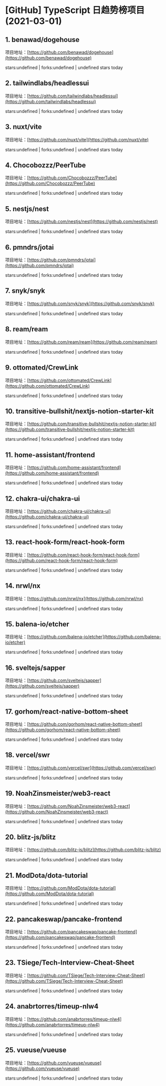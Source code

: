 # [GitHub] TypeScript 日趋势榜项目(2021-03-01)

## 1. benawad/dogehouse 

项目地址：[https://github.com/benawad/dogehouse](https://github.com/benawad/dogehouse)

stars:undefined | forks:undefined | undefined stars today 



## 2. tailwindlabs/headlessui 

项目地址：[https://github.com/tailwindlabs/headlessui](https://github.com/tailwindlabs/headlessui)

stars:undefined | forks:undefined | undefined stars today 



## 3. nuxt/vite 

项目地址：[https://github.com/nuxt/vite](https://github.com/nuxt/vite)

stars:undefined | forks:undefined | undefined stars today 



## 4. Chocobozzz/PeerTube 

项目地址：[https://github.com/Chocobozzz/PeerTube](https://github.com/Chocobozzz/PeerTube)

stars:undefined | forks:undefined | undefined stars today 



## 5. nestjs/nest 

项目地址：[https://github.com/nestjs/nest](https://github.com/nestjs/nest)

stars:undefined | forks:undefined | undefined stars today 



## 6. pmndrs/jotai 

项目地址：[https://github.com/pmndrs/jotai](https://github.com/pmndrs/jotai)

stars:undefined | forks:undefined | undefined stars today 



## 7. snyk/snyk 

项目地址：[https://github.com/snyk/snyk](https://github.com/snyk/snyk)

stars:undefined | forks:undefined | undefined stars today 



## 8. ream/ream 

项目地址：[https://github.com/ream/ream](https://github.com/ream/ream)

stars:undefined | forks:undefined | undefined stars today 



## 9. ottomated/CrewLink 

项目地址：[https://github.com/ottomated/CrewLink](https://github.com/ottomated/CrewLink)

stars:undefined | forks:undefined | undefined stars today 



## 10. transitive-bullshit/nextjs-notion-starter-kit 

项目地址：[https://github.com/transitive-bullshit/nextjs-notion-starter-kit](https://github.com/transitive-bullshit/nextjs-notion-starter-kit)

stars:undefined | forks:undefined | undefined stars today 



## 11. home-assistant/frontend 

项目地址：[https://github.com/home-assistant/frontend](https://github.com/home-assistant/frontend)

stars:undefined | forks:undefined | undefined stars today 



## 12. chakra-ui/chakra-ui 

项目地址：[https://github.com/chakra-ui/chakra-ui](https://github.com/chakra-ui/chakra-ui)

stars:undefined | forks:undefined | undefined stars today 



## 13. react-hook-form/react-hook-form 

项目地址：[https://github.com/react-hook-form/react-hook-form](https://github.com/react-hook-form/react-hook-form)

stars:undefined | forks:undefined | undefined stars today 



## 14. nrwl/nx 

项目地址：[https://github.com/nrwl/nx](https://github.com/nrwl/nx)

stars:undefined | forks:undefined | undefined stars today 



## 15. balena-io/etcher 

项目地址：[https://github.com/balena-io/etcher](https://github.com/balena-io/etcher)

stars:undefined | forks:undefined | undefined stars today 



## 16. sveltejs/sapper 

项目地址：[https://github.com/sveltejs/sapper](https://github.com/sveltejs/sapper)

stars:undefined | forks:undefined | undefined stars today 



## 17. gorhom/react-native-bottom-sheet 

项目地址：[https://github.com/gorhom/react-native-bottom-sheet](https://github.com/gorhom/react-native-bottom-sheet)

stars:undefined | forks:undefined | undefined stars today 



## 18. vercel/swr 

项目地址：[https://github.com/vercel/swr](https://github.com/vercel/swr)

stars:undefined | forks:undefined | undefined stars today 



## 19. NoahZinsmeister/web3-react 

项目地址：[https://github.com/NoahZinsmeister/web3-react](https://github.com/NoahZinsmeister/web3-react)

stars:undefined | forks:undefined | undefined stars today 



## 20. blitz-js/blitz 

项目地址：[https://github.com/blitz-js/blitz](https://github.com/blitz-js/blitz)

stars:undefined | forks:undefined | undefined stars today 



## 21. ModDota/dota-tutorial 

项目地址：[https://github.com/ModDota/dota-tutorial](https://github.com/ModDota/dota-tutorial)

stars:undefined | forks:undefined | undefined stars today 



## 22. pancakeswap/pancake-frontend 

项目地址：[https://github.com/pancakeswap/pancake-frontend](https://github.com/pancakeswap/pancake-frontend)

stars:undefined | forks:undefined | undefined stars today 



## 23. TSiege/Tech-Interview-Cheat-Sheet 

项目地址：[https://github.com/TSiege/Tech-Interview-Cheat-Sheet](https://github.com/TSiege/Tech-Interview-Cheat-Sheet)

stars:undefined | forks:undefined | undefined stars today 



## 24. anabrtorres/timeup-nlw4 

项目地址：[https://github.com/anabrtorres/timeup-nlw4](https://github.com/anabrtorres/timeup-nlw4)

stars:undefined | forks:undefined | undefined stars today 



## 25. vueuse/vueuse 

项目地址：[https://github.com/vueuse/vueuse](https://github.com/vueuse/vueuse)

stars:undefined | forks:undefined | undefined stars today 



